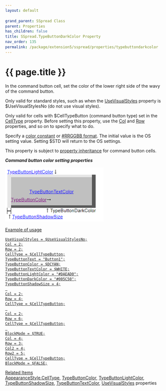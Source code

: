 ```yaml
---
layout: default

grand_parent: SSpread Class
parent: Properties
has_children: false
title: SSpread.TypeButtonDarkColor Property
nav_order: 135
permalink: /package/extension5/sspread/properties/typebuttondarkcolor
---
```

# {{ page.title }}

In the command button cell, set the color of the lower right side of the wavy of the command button.

Only valid for standard styles, such as when the <a href="/package/extension5/sspread/properties/usevisualstyles">UseVisualStyles</a> property is $UseVisualStylesNo (do not use visual styles).

Only valid for cells with $CellTypeButton (command button type) set in the <a href="/package/extension5/sspread/properties/celltype">CellType</a> property.
Before setting this property, use the <a href="/package/extension5/sspread/properties/col">Col</a> and <a href="/package/extension5/sspread/properties/row">Row</a> properties, and so on to specify what to do.

Specify a <a href="/base/color">color constant</a> or <a href="package/extension5/sspread/#this-classs-unique-color-handling-rrggbb-format">#RRGGBB format</a>.
The initial value is the OS setting value. Setting $STD will return to the OS settings.

This property is subject to <a href="/package/extension5/sspread/properties/celltype#property-inheritance-for-each-cell-data-type">property inheritance</a> for command button cells.

***Command button color setting properties***

<a href="/img/Package/Ext5-SSpread-TypeButtonDarkColor.PNG" target="_blank">
<img src="/img/Package/Ext5-SSpread-TypeButtonDarkColor.PNG" alt="login image">

Example of usage<br>
```
UseVisualStyles = $UseVisualStylesNo;
Col = 2;
Row = 2;
CellType = $CellTypeButton;
TypeButtonText = "Button1";
TypeButtonColor = $DCYAN;
TypeButtonTextColor = $WHITE;
TypeButtonLightColor = "#DAEAD0";
TypeButtonDarkColor = "#005C50";
TypeButtonShadowSize = 4;
 
Col = 2;
Row = 4;
CellType = $CellTypeButton;
 
Col = 2;
Row = 6;
CellType = $CellTypeButton;
 
BlockMode = $TRUE;
Col = 4;
Row = 3;
Col2 = 4;
Row2 = 5;
CellType = $CellTypeButton;
BlockMode = $FALSE;
```

Related Items<br>
<a href="/package/extension5/sspread/properties/apperancestyle">AppearanceStyle</a>,<a href="/package/extension5/sspread/properties/celltype">CellType</a>, <a href="/package/extension5/sspread/properties/typebuttoncolor">TypeButtonColor</a>, <a href="/package/extension5/sspread/properties/typebuttonlightcolor">TypeButtonLightColor</a>, <a href="/package/extension5/sspread/properties/typebuttonshadowsize">TypeButtonShadowSize</a>, <a href="/package/extension5/sspread/properties/typebuttontextcolor">TypeButtonTextColor</a>, <a href="/package/extension5/sspread/properties/usevisualstyles">UseVisualStyles</a> properties